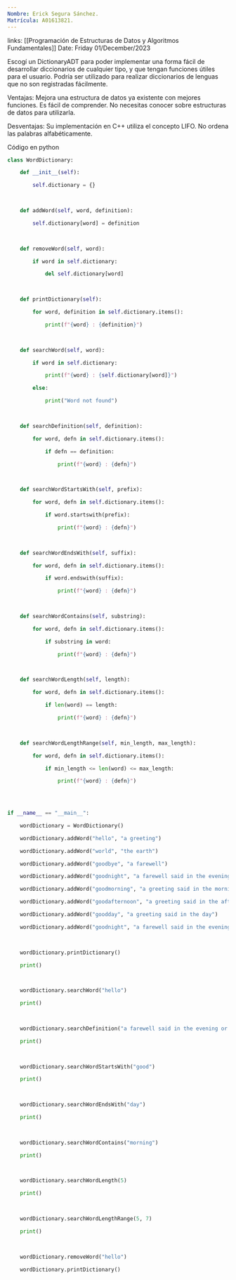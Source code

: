 ```yaml
---
Nombre: Erick Segura Sánchez.
Matrícula: A01613821.
---
```

links: [[Programación de Estructuras de Datos y Algoritmos Fundamentales]]
Date: Friday 01/December/2023

Escogí un DictionaryADT para poder implementar una forma fácil de desarrollar diccionarios de cualquier tipo, y que tengan funciones útiles para el usuario. Podría ser utilizado para realizar diccionarios de lenguas que no son registradas fácilmente.

Ventajas:
Mejora una estructura de datos ya existente con mejores funciones.
Es fácil de comprender.
No necesitas conocer sobre estructuras de datos para utilizarla.

Desventajas:
Su implementación en C++ utiliza el concepto LIFO.
No ordena las palabras alfabéticamente.

Código en python
```python
class WordDictionary:

    def __init__(self):

        self.dictionary = {}

  

    def addWord(self, word, definition):

        self.dictionary[word] = definition

  

    def removeWord(self, word):

        if word in self.dictionary:

            del self.dictionary[word]

  

    def printDictionary(self):

        for word, definition in self.dictionary.items():

            print(f"{word} : {definition}")

  

    def searchWord(self, word):

        if word in self.dictionary:

            print(f"{word} : {self.dictionary[word]}")

        else:

            print("Word not found")

  

    def searchDefinition(self, definition):

        for word, defn in self.dictionary.items():

            if defn == definition:

                print(f"{word} : {defn}")

  

    def searchWordStartsWith(self, prefix):

        for word, defn in self.dictionary.items():

            if word.startswith(prefix):

                print(f"{word} : {defn}")

  

    def searchWordEndsWith(self, suffix):

        for word, defn in self.dictionary.items():

            if word.endswith(suffix):

                print(f"{word} : {defn}")

  

    def searchWordContains(self, substring):

        for word, defn in self.dictionary.items():

            if substring in word:

                print(f"{word} : {defn}")

  

    def searchWordLength(self, length):

        for word, defn in self.dictionary.items():

            if len(word) == length:

                print(f"{word} : {defn}")

  

    def searchWordLengthRange(self, min_length, max_length):

        for word, defn in self.dictionary.items():

            if min_length <= len(word) <= max_length:

                print(f"{word} : {defn}")

  
  

if __name__ == "__main__":

    wordDictionary = WordDictionary()

    wordDictionary.addWord("hello", "a greeting")

    wordDictionary.addWord("world", "the earth")

    wordDictionary.addWord("goodbye", "a farewell")

    wordDictionary.addWord("goodnight", "a farewell said in the evening or before going to sleep")

    wordDictionary.addWord("goodmorning", "a greeting said in the morning")

    wordDictionary.addWord("goodafternoon", "a greeting said in the afternoon")

    wordDictionary.addWord("goodday", "a greeting said in the day")

    wordDictionary.addWord("goodnight", "a farewell said in the evening or before going to sleep")

  

    wordDictionary.printDictionary()

    print()

  

    wordDictionary.searchWord("hello")

    print()

  

    wordDictionary.searchDefinition("a farewell said in the evening or before going to sleep")

    print()

  

    wordDictionary.searchWordStartsWith("good")

    print()

  

    wordDictionary.searchWordEndsWith("day")

    print()

  

    wordDictionary.searchWordContains("morning")

    print()

  

    wordDictionary.searchWordLength(5)

    print()

  

    wordDictionary.searchWordLengthRange(5, 7)

    print()

  

    wordDictionary.removeWord("hello")

    wordDictionary.printDictionary()
```